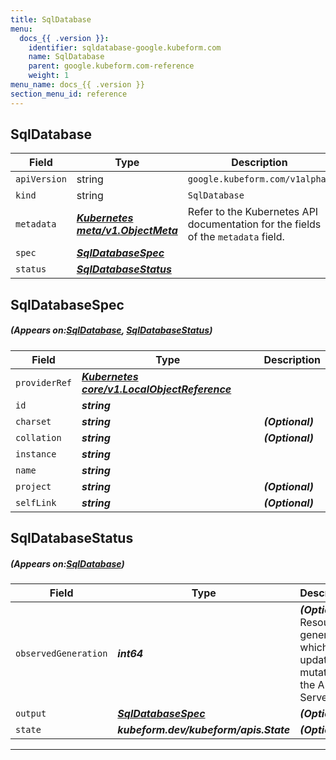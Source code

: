 ```yaml
---
title: SqlDatabase
menu:
  docs_{{ .version }}:
    identifier: sqldatabase-google.kubeform.com
    name: SqlDatabase
    parent: google.kubeform.com-reference
    weight: 1
menu_name: docs_{{ .version }}
section_menu_id: reference
---
```


## SqlDatabase
| Field | Type | Description |
| ------ | ----- | ----------- |
| `apiVersion` | string | `google.kubeform.com/v1alpha1` |
|    `kind` | string | `SqlDatabase` |
| `metadata` | ***[Kubernetes meta/v1.ObjectMeta](https://kubernetes.io/docs/reference/generated/kubernetes-api/v1.13/#objectmeta-v1-meta)***|Refer to the Kubernetes API documentation for the fields of the `metadata` field.|
| `spec` | ***[SqlDatabaseSpec](#SqlDatabaseSpec)***||
| `status` | ***[SqlDatabaseStatus](#SqlDatabaseStatus)***||
## SqlDatabaseSpec
##### (Appears on:[SqlDatabase](#SqlDatabase), [SqlDatabaseStatus](#SqlDatabaseStatus))
| Field | Type | Description |
| ------ | ----- | ----------- |
| `providerRef` | ***[Kubernetes core/v1.LocalObjectReference](https://kubernetes.io/docs/reference/generated/kubernetes-api/v1.13/#localobjectreference-v1-core)***||
| `id` | ***string***||
| `charset` | ***string***| ***(Optional)*** |
| `collation` | ***string***| ***(Optional)*** |
| `instance` | ***string***||
| `name` | ***string***||
| `project` | ***string***| ***(Optional)*** |
| `selfLink` | ***string***| ***(Optional)*** |
## SqlDatabaseStatus
##### (Appears on:[SqlDatabase](#SqlDatabase))
| Field | Type | Description |
| ------ | ----- | ----------- |
| `observedGeneration` | ***int64***| ***(Optional)*** Resource generation, which is updated on mutation by the API Server.|
| `output` | ***[SqlDatabaseSpec](#SqlDatabaseSpec)***| ***(Optional)*** |
| `state` | ***kubeform.dev/kubeform/apis.State***| ***(Optional)*** |
---

